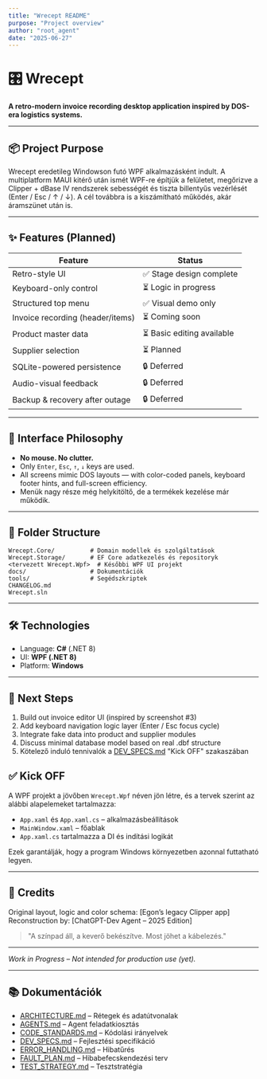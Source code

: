 ```yaml
---
title: "Wrecept README"
purpose: "Project overview"
author: "root_agent"
date: "2025-06-27"
---
```


# 🎛️ Wrecept

**A retro-modern invoice recording desktop application inspired by DOS-era logistics systems.**

---

## 📦 Project Purpose

Wrecept eredetileg Windowson futó WPF alkalmazásként indult. A multiplatform MAUI kitérő után ismét WPF-re építjük a felületet, megőrizve a Clipper + dBase IV rendszerek sebességét és tiszta billentyűs vezérlését (Enter / Esc / ↑ / ↓). A cél továbbra is a kiszámítható működés, akár áramszünet után is.

---

## ✨ Features (Planned)

| Feature                          | Status                  |
| -------------------------------- | ----------------------- |
| Retro-style UI                   | ✅ Stage design complete |
| Keyboard-only control            | ⏳ Logic in progress     |
| Structured top menu              | ✅ Visual demo only      |
| Invoice recording (header/items) | ⏳ Coming soon           |
| Product master data              | ⏳ Basic editing available |
| Supplier selection               | ⏳ Planned               |
| SQLite-powered persistence       | 🔒 Deferred             |
| Audio-visual feedback            | 🔒 Deferred             |
| Backup & recovery after outage   | 🔒 Deferred             |

---

## 🎹 Interface Philosophy

* **No mouse. No clutter.**
* Only `Enter`, `Esc`, `↑`, `↓` keys are used.
* All screens mimic DOS layouts — with color-coded panels, keyboard footer hints, and full-screen efficiency.
* Menük nagy része még helykitöltő, de a termékek kezelése már működik.

---

## 📁 Folder Structure

```
Wrecept.Core/          # Domain modellek és szolgáltatások
Wrecept.Storage/       # EF Core adatkezelés és repositoryk
<tervezett Wrecept.Wpf>  # Későbbi WPF UI projekt
docs/                  # Dokumentációk
tools/                 # Segédszkriptek
CHANGELOG.md
Wrecept.sln
```

---

## 🛠 Technologies

* Language: **C#** (.NET 8)
* UI: **WPF (.NET 8)**
* Platform: **Windows**

---

## 🎯 Next Steps

1. Build out invoice editor UI (inspired by screenshot #3)
2. Add keyboard navigation logic layer (Enter / Esc focus cycle)
3. Integrate fake data into product and supplier modules
4. Discuss minimal database model based on real .dbf structure
5. Kötelező induló tennivalók a [DEV_SPECS.md](DEV_SPECS.md) "Kick OFF" szakaszában

## ✅ Kick OFF

A WPF projekt a jövőben `Wrecept.Wpf` néven jön létre, és a tervek szerint az alábbi alapelemeket tartalmazza:

* `App.xaml` és `App.xaml.cs` – alkalmazásbeállítások
* `MainWindow.xaml` – főablak
* `App.xaml.cs` tartalmazza a DI és indítási logikát

Ezek garantálják, hogy a program Windows környezetben azonnal futtatható legyen.

---

## 🧾 Credits

Original layout, logic and color schema: \[Egon’s legacy Clipper app]
Reconstruction by: \[ChatGPT-Dev Agent – 2025 Edition]

> "A színpad áll, a keverő bekészítve. Most jöhet a kábelezés."

---

*Work in Progress – Not intended for production use (yet).*

---

## 📚 Dokumentációk

- [ARCHITECTURE.md](ARCHITECTURE.md) – Rétegek és adatútvonalak
- [AGENTS.md](AGENTS.md) – Agent feladatkiosztás
- [CODE_STANDARDS.md](CODE_STANDARDS.md) – Kódolási irányelvek
- [DEV_SPECS.md](DEV_SPECS.md) – Fejlesztési specifikáció
- [ERROR_HANDLING.md](ERROR_HANDLING.md) – Hibatűrés
- [FAULT_PLAN.md](FAULT_PLAN.md) – Hibabefecskendezési terv
- [TEST_STRATEGY.md](TEST_STRATEGY.md) – Tesztstratégia
